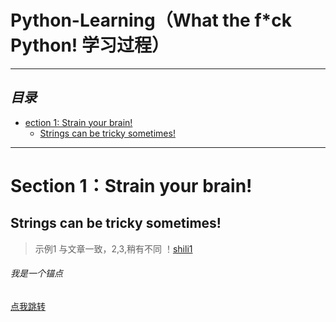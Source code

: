 # Python-Learning（What the f*ck Python! 学习过程）

-----------------------------------------------------------------
***目录***
-----------------------------------------------------------------
- [ection 1: Strain your brain!](#s1)
  + [Strings can be tricky sometimes!](#s1_1) 



-------------------------------------------------------------------
 # <s1 id ='s1'>Section 1：Strain your brain!</s1>

## <s11 id='s1_1'> Strings can be tricky sometimes!</s11>
>  示例1 与文章一致，2,3,稍有不同
> ！[shili1](./shili1)

<h6 id='anchor'>我是一个锚点</h6>

  [点我跳转](#anchor)
